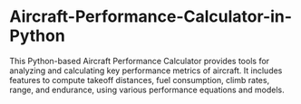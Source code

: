# Aircraft-Performance-Calculator-in-Python
This Python-based Aircraft Performance Calculator provides tools for analyzing and calculating key performance metrics of aircraft. It includes features to compute takeoff distances, fuel consumption, climb rates, range, and endurance, using various performance equations and models.
